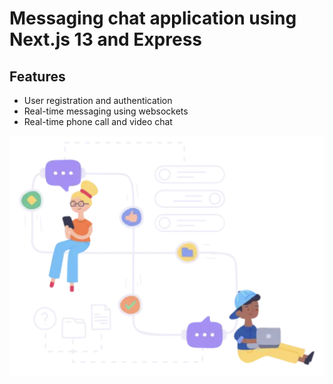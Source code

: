 # Messaging chat application using Next.js 13 and Express

## Features

- User registration and authentication
- Real-time messaging using websockets
- Real-time phone call and video chat
  
<img src='/public/repoLogo.png'/>